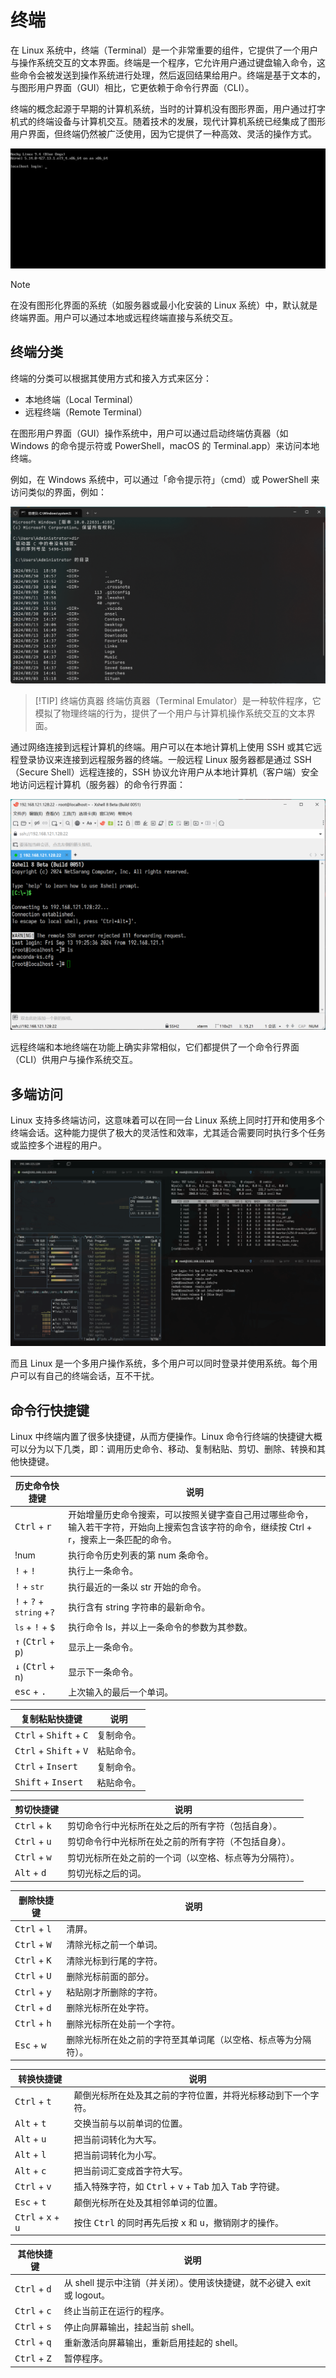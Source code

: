 # 终端

在 Linux 系统中，终端（Terminal）是一个非常重要的组件，它提供了一个用户与操作系统交互的文本界面。终端是一个程序，它允许用户通过键盘输入命令，这些命令会被发送到操作系统进行处理，然后返回结果给用户。终端是基于文本的，与图形用户界面（GUI）相比，它更依赖于命令行界面（CLI）。

终端的概念起源于早期的计算机系统，当时的计算机没有图形界面，用户通过打字机式的终端设备与计算机交互。随着技术的发展，现代计算机系统已经集成了图形用户界面，但终端仍然被广泛使用，因为它提供了一种高效、灵活的操作方式。

![cmd](./images/03.png)

> [!NOTE]
> 在没有图形化界面的系统（如服务器或最小化安装的 Linux 系统）中，默认就是终端界面。用户可以通过本地或远程终端直接与系统交互。

## 终端分类

终端的分类可以根据其使用方式和接入方式来区分：

- 本地终端（Local Terminal）
- 远程终端（Remote Terminal）

在图形用户界面（GUI）操作系统中，用户可以通过启动终端仿真器（如 Windows 的命令提示符或 PowerShell，macOS 的 Terminal.app）来访问本地终端。

例如，在 Windows 系统中，可以通过「命令提示符」（cmd）或 PowerShell 来访问类似的界面，例如：

![cmd](./images/01.png)

> [!TIP] 终端仿真器
> 终端仿真器（Terminal Emulator）是一种软件程序，它模拟了物理终端的行为，提供了一个用户与计算机操作系统交互的文本界面。

通过网络连接到远程计算机的终端。用户可以在本地计算机上使用 SSH 或其它远程登录协议来连接到远程服务器的终端。一般远程 Linux 服务器都是通过 SSH（Secure Shell）远程连接的，SSH 协议允许用户从本地计算机（客户端）安全地访问远程计算机（服务器）的命令行界面：

![cmd](./images/02.png)

远程终端和本地终端在功能上确实非常相似，它们都提供了一个命令行界面（CLI）供用户与操作系统交互。

## 多端访问

Linux 支持多终端访问，这意味着可以在同一台 Linux 系统上同时打开和使用多个终端会话。这种能力提供了极大的灵活性和效率，尤其适合需要同时执行多个任务或监控多个进程的用户。

![cmd](./images/04.png)

而且 Linux 是一个多用户操作系统，多个用户可以同时登录并使用系统。每个用户可以有自己的终端会话，互不干扰。

## 命令行快捷键

Linux 中终端内置了很多快捷键，从而方便操作。Linux 命令行终端的快捷键大概可以分为以下几类，即：调用历史命令、移动、复制粘贴、剪切、删除、转换和其他快捷键。

| 历史命令快捷键                                | 说明                                                                                                                                        |
| --------------------------------------------- | ------------------------------------------------------------------------------------------------------------------------------------------- |
| <kbd>Ctrl</kbd> + <kbd>r</kbd>                | 开始增量历史命令搜索，可以按照关键字查自己用过哪些命令，输入若干字符，开始向上搜索包含该字符的命令，继续按 Ctrl + r，搜索上一条匹配的命令。 |
| !num                                          | 执行命令历史列表的第 num 条命令。                                                                                                           |
| <kbd>!</kbd> + <kbd>!</kbd>                                            | 执行上一条命令。                                                                                                                            |
| <kbd>!</kbd> + `str`                                          | 执行最近的一条以 str 开始的命令。                                                                                                           |
| <kbd>!</kbd> + <kbd>?</kbd> + `string` +<kbd>?</kbd>                                     | 执行含有 string 字符串的最新命令。                                                                                                          |
| `ls` + <kbd>!</kbd> + <kbd>$</kbd>                                         | 执行命令 ls，并以上一条命令的参数为其参数。                                                                                                 |
| <kbd>↑</kbd> (<kbd>Ctrl</kbd> + <kbd>p</kbd>) | 显示上一条命令。                                                                                                                            |
| <kbd>↓</kbd> (<kbd>Ctrl</kbd> + <kbd>n</kbd>) | 显示下一条命令。                                                                                                                            |
| <kbd>esc</kbd> + <kbd>.</kbd>                 | 上次输入的最后一个单词。                                                                                                                    |

| 复制粘贴快捷键                                    | 说明       |
| ------------------------------------------------- | ---------- |
| <kbd>Ctrl</kbd> + <kbd>Shift</kbd> + <kbd>C</kbd> | 复制命令。 |
| <kbd>Ctrl</kbd> + <kbd>Shift</kbd> + <kbd>V</kbd> | 粘贴命令。 |
| <kbd>Ctrl</kbd> + <kbd>Insert</kbd>               | 复制命令。 |
| <kbd>Shift</kbd> + <kbd>Insert</kbd>              | 粘贴命令。 |

| 剪切快捷键 | 说明                                                   |
| ---------- | ------------------------------------------------------ |
| <kbd>Ctrl</kbd> + <kbd>k</kbd>   | 剪切命令行中光标所在处之后的所有字符（包括自身）。     |
| <kbd>Ctrl</kbd> + <kbd>u</kbd>   | 剪切命令行中光标所在处之前的所有字符（不包括自身）。   |
| <kbd>Ctrl</kbd> + <kbd>w</kbd>   | 剪切光标所在处之前的一个词（以空格、标点等为分隔符）。 |
| <kbd>Alt</kbd> + <kbd>d</kbd>    | 剪切光标之后的词。                                     |

| 删除快捷键 | 说明                                                           |
| ---------- | -------------------------------------------------------------- |
| <kbd>Ctrl</kbd> + <kbd>l</kbd>   | 清屏。                                                         |
| <kbd>Ctrl</kbd> + <kbd>W</kbd>   | 清除光标之前一个单词。                                         |
| <kbd>Ctrl</kbd> + <kbd>K</kbd>   | 清除光标到行尾的字符。                                         |
| <kbd>Ctrl</kbd> + <kbd>U</kbd>   | 删除光标前面的部分。                                           |
| <kbd>Ctrl</kbd> + <kbd>y</kbd>   | 粘贴刚才所删除的字符。                                         |
| <kbd>Ctrl</kbd> + <kbd>d</kbd>   | 删除光标所在处字符。                                           |
| <kbd>Ctrl</kbd> + <kbd>h</kbd>   | 删除光标所在处前一个字符。                                     |
| <kbd>Esc</kbd> + <kbd>w</kbd>    | 删除光标所在处之前的字符至其单词尾（以空格、标点等为分隔符）。 |

| 转换快捷键   | 说明                                                         |
| ------------ | ------------------------------------------------------------ |
| <kbd>Ctrl</kbd> + <kbd>t</kbd>     | 颠倒光标所在处及其之前的字符位置，并将光标移动到下一个字符。 |
| <kbd>Alt</kbd> + <kbd>t</kbd>      | 交换当前与以前单词的位置。                                   |
| <kbd>Alt</kbd> + <kbd>u</kbd>      | 把当前词转化为大写。                                         |
| <kbd>Alt</kbd> + <kbd>l</kbd>      | 把当前词转化为小写。                                         |
| <kbd>Alt</kbd> + <kbd>c</kbd>      | 把当前词汇变成首字符大写。                                   |
| <kbd>Ctrl</kbd> + <kbd>v</kbd>     | 插入特殊字符，如 <kbd>Ctrl</kbd> + <kbd>v</kbd> + <kbd>Tab</kbd> 加入 <kbd>Tab</kbd> 字符键。                |
| <kbd>Esc</kbd> + <kbd>t</kbd>      | 颠倒光标所在处及其相邻单词的位置。                           |
| <kbd>Ctrl</kbd> + <kbd>x</kbd> + <kbd>u</kbd> | 按住 <kbd>Ctrl</kbd> 的同时再先后按 <kbd>x</kbd> 和 <kbd>u</kbd>，撤销刚才的操作。            |

| 其他快捷键 | 说明                                                                     |
| ---------- | ------------------------------------------------------------------------ |
| <kbd>Ctrl</kbd> + <kbd>d</kbd>   | 从 shell 提示中注销（并关闭）。使用该快捷键，就不必键入 exit 或 logout。 |
| <kbd>Ctrl</kbd> + <kbd>c</kbd>   | 终止当前正在运行的程序。                                                 |
| <kbd>Ctrl</kbd> + <kbd>s</kbd>   | 停止向屏幕输出，挂起当前 shell。                                         |
| <kbd>Ctrl</kbd> + <kbd>q</kbd>   | 重新激活向屏幕输出，重新启用挂起的 shell。                               |
| <kbd>Ctrl</kbd> + <kbd>Z</kbd>   | 暂停程序。                                                               |
